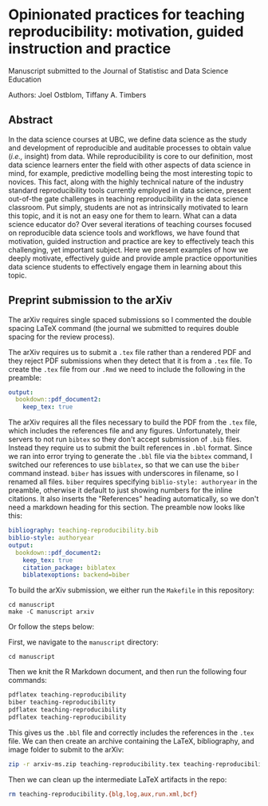 # Opinionated practices for teaching reproducibility: motivation, guided instruction and practice
Manuscript submitted to the Journal of Statistisc and Data Science Education

Authors: Joel Ostblom, Tiffany A. Timbers

## Abstract

In the data science courses at UBC, we define data science as the study 
and development of reproducible and auditable processes to obtain value 
(*i.e.,* insight) from data. While reproducibility is core to our definition, 
most data science learners enter the field with other aspects of data science in mind, 
for example, predictive modelling being the most interesting topic to novices. 
This fact, along with the highly technical nature 
of the industry standard reproducibility tools currently employed in data science, 
present out-of-the gate challenges in teaching reproducibility in the data science classroom. 
Put simply, students are not as intrinsically motivated to learn this topic, 
and it is not an easy one for them to learn. What can a data science educator do? 
Over several iterations of teaching courses focused on reproducible data science tools and workflows, 
we have found that motivation, guided instruction 
and practice are key to effectively teach this challenging, yet important subject. 
Here we present examples of how we deeply motivate, effectively guide
and provide ample practice opportunities data science students 
to effectively engage them in learning about this topic. 

## Preprint submission to the arXiv

The arXiv requires single spaced submissions so I commented the double spacing LaTeX command
(the journal we submitted to requires double spacing for the review process).

The arXiv requires us to submit a `.tex` file rather than a rendered PDF
and they reject PDF submissions when they detect that it is from a `.tex` file.
To create the `.tex` file from our `.Rmd`
we need to include the following in the preamble:

```yaml
output:
  bookdown::pdf_document2:
    keep_tex: true
```

The arXiv requires all the files necessary to build the PDF from the `.tex` file,
which includes the references file and any figures.
Unfortunately,
their servers to not run `bibtex` so they don't accept submission of `.bib` files.
Instead they require us to submit the built references in `.bbl` format.
Since we ran into error trying to generate the `.bbl` file via the `bibtex` command,
I switched our references to use `biblatex`,
so that we can use the `biber` command instead.
`biber` has issues with underscores in filename,
so I renamed all files.
`biber` requires specifying `biblio-style: authoryear` in the preamble,
otherwise it default to just showing numbers for the inline citations.
It also inserts the "References" heading automatically,
so we don't need a markdown heading for this section.
The preamble now looks like this:

```yaml
bibliography: teaching-reproducibility.bib
biblio-style: authoryear
output:
  bookdown::pdf_document2:
    keep_tex: true
    citation_package: biblatex
    biblatexoptions: backend=biber
```

To build the arXiv submission,
we either run the `Makefile` in this repository:

```
cd manuscript
make -C manuscript arxiv
```

Or follow the steps below:

First, we navigate 
to the `manuscript` directory:

```
cd manuscript
```

Then we knit the R Markdown document,
and then run the following four commands:

```bash
pdflatex teaching-reproducibility
biber teaching-reproducibility
pdflatex teaching-reproducibility
pdflatex teaching-reproducibility
```

This gives us the `.bbl` file and correctly includes the references in the `.tex` file.
We can then create an archive
containing the LaTeX, bibliography, and image folder to submit to the arXiv:

```bash
zip -r arxiv-ms.zip teaching-reproducibility.tex teaching-reproducibility.bbl img
```

Then we can clean up the intermediate LaTeX artifacts in the repo:

```bash
rm teaching-reproducibility.{blg,log,aux,run.xml,bcf}
```
